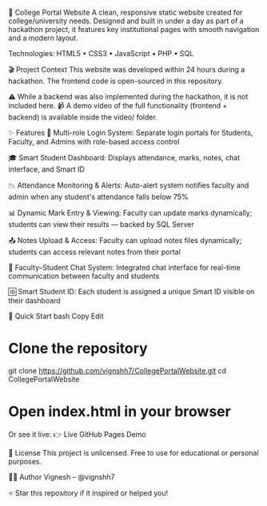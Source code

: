 🏫 College Portal Website
A clean, responsive static website created for college/university needs. Designed and built in under a day as part of a hackathon project, it features key institutional pages with smooth navigation and a modern layout.

Technologies: HTML5 • CSS3 • JavaScript • PHP • SQL

🎬 Project Context
This website was developed within 24 hours during a hackathon.
The frontend code is open-sourced in this repository.

⚠️ While a backend was also implemented during the hackathon, it is not included here.
📹 A demo video of the full functionality (frontend + backend) is available inside the video/ folder.

✨ Features
🔐 Multi-role Login System:
Separate login portals for Students, Faculty, and Admins with role-based access control

🎓 Smart Student Dashboard:
Displays attendance, marks, notes, chat interface, and Smart ID

📉 Attendance Monitoring & Alerts:
Auto-alert system notifies faculty and admin when any student's attendance falls below 75%

📊 Dynamic Mark Entry & Viewing:
Faculty can update marks dynamically; students can view their results — backed by SQL Server

📤 Notes Upload & Access:
Faculty can upload notes files dynamically; students can access relevant notes from their portal

💬 Faculty–Student Chat System:
Integrated chat interface for real-time communication between faculty and students

🆔 Smart Student ID:
Each student is assigned a unique Smart ID visible on their dashboard


🚀 Quick Start
bash
Copy
Edit
# Clone the repository
git clone https://github.com/vignshh7/CollegePortalWebsite.git
cd CollegePortalWebsite

# Open index.html in your browser
Or see it live:
👉 Live GitHub Pages Demo


📄 License
This project is unlicensed. Free to use for educational or personal purposes.

👨‍💻 Author
Vignesh – @vignshh7

⭐ Star this repository if it inspired or helped you!

